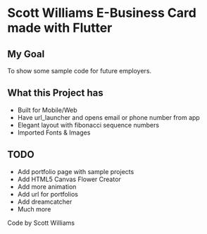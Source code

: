 # Scott Williams E-Business Card made with Flutter

## My Goal

To show some sample code for future employers.

## What this Project has

- Built for Mobile/Web
- Have url_launcher and opens email or phone number from app
- Elegant layout with fibonacci sequence numbers
- Imported Fonts & Images

## TODO

- Add portfolio page with sample projects
- Add HTML5 Canvas Flower Creator
- Add more animation
- Add url for portfolios
- Add dreamcatcher
- Much more

Code by Scott Williams
